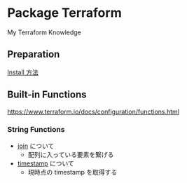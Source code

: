 # Package Terraform

My Terraform Knowledge

## Preparation

[Install 方法](./_install/README.md)

## Built-in Functions

https://www.terraform.io/docs/configuration/functions.html

### String Functions

+ [join](./func_join) について
  + 配列に入っている要素を繋げる
+ [timestamp](./func_timestamp) について
  + 現時点の timestamp を取得する
